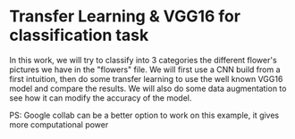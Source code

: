 # Transfer Learning & VGG16 for classification task

In this work, we will try to classify into 3 categories the different flower's pictures we have in the "flowers" file. 
We will first use a CNN build from a first intuition, then do some transfer learning to use the well known VGG16 model and compare the results.
We will also do some data augmentation to see how it can modify the accuracy of the model.

PS: Google collab can be a better option to work on this example, it gives more computational power  